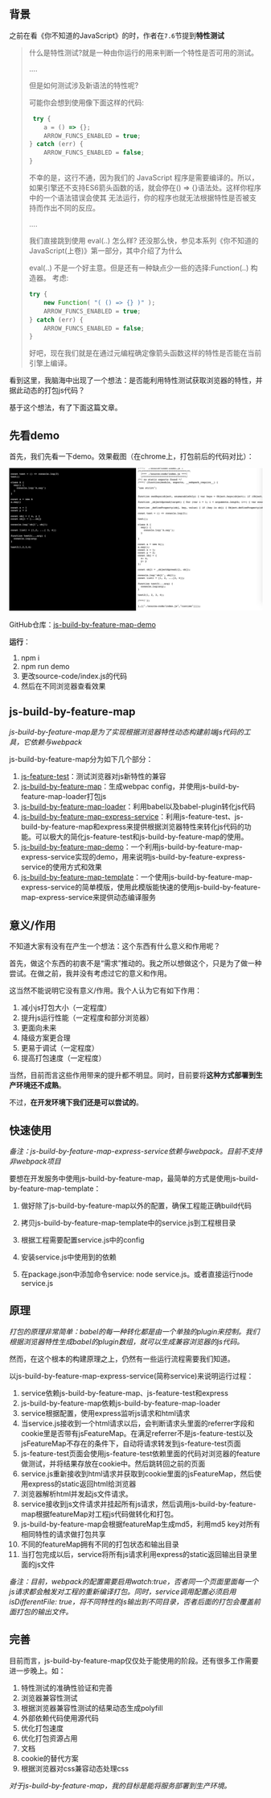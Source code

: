 
## 背景

之前在看《你不知道的JavaScript》的时，作者在`7.6`节提到**特性测试**

> 什么是特性测试?就是一种由你运行的用来判断一个特性是否可用的测试。 
>
> ....
>
> 但是如何测试涉及新语法的特性呢?
>
> 可能你会想到使用像下面这样的代码:
>
> ```javascript
>  try {
>     a = () => {};
>     ARROW_FUNCS_ENABLED = true;
> } catch (err) {
>     ARROW_FUNCS_ENABLED = false;
> }
> ```
>
> 不幸的是，这行不通，因为我们的 JavaScript 程序是需要编译的。所以，如果引擎还不支持ES6箭头函数的话，就会停在() => {}语法处。这样你程序中的一个语法错误会使其 无法运行，你的程序也就无法根据特性是否被支持而作出不同的反应。 
>
> ....
>
> 我们直接跳到使用 eval(..) 怎么样?
> 还没那么快，参见本系列《你不知道的 JavaScript(上卷)》第一部分，其中介绍了为什么 
>
> eval(..) 不是一个好主意。但是还有一种缺点少一些的选择:Function(..) 构造器。 考虑: 
>
> ```javascript
> try {
>     new Function( "( () => {} )" );
>     ARROW_FUNCS_ENABLED = true;
> } catch (err) {
>     ARROW_FUNCS_ENABLED = false;
> }
> ```
>
> 好吧，现在我们就是在通过元编程确定像箭头函数这样的特性是否能在当前引擎上编译。 

看到这里，我脑海中出现了一个想法：是否能利用特性测试获取浏览器的特性，并据此动态的打包js代码？

基于这个想法，有了下面这篇文章。



## 先看demo

首先，我们先看一下demo。效果截图（在chrome上，打包前后的代码对比）：

![demo](./file/demo.png)

GitHub仓库：[js-build-by-feature-map-demo](https://github.com/ganshuai/js-build-by-feature-map-demo.git)

**运行**：

1. npm i
2. npm run demo
3. 更改source-code/index.js的代码
4. 然后在不同浏览器查看效果



## js-build-by-feature-map

*js-build-by-feature-map是为了实现根据浏览器特性动态构建前端js代码的工具，它依赖与webpack*

js-build-by-feature-map分为如下几个部分：

1. [js-feature-test](https://github.com/ganshuai/js-feature-test.git)：测试浏览器对js新特性的兼容
2. [js-build-by-feature-map](https://github.com/ganshuai/js-build-by-feature-map.git)：生成webpac config，并使用js-build-by-feature-map-loader打包js
3. [js-build-by-feature-map-loader](https://github.com/ganshuai/js-build-by-feature-map-loader.git)：利用babel以及babel-plugin转化js代码
4. [js-build-by-feature-map-express-service](https://github.com/ganshuai/js-build-by-feature-map-express-service.git)：利用js-feature-test、js-build-by-feature-map和express来提供根据浏览器特性来转化js代码的功能。可以极大的简化js-feature-test和js-build-by-feature-map的使用。
5. [js-build-by-feature-map-demo](https://github.com/ganshuai/js-build-by-feature-map-demo.git)：一个利用js-build-by-feature-map-express-service实现的demo，用来说明js-build-by-feature-express-service的使用方式和效果
6. [js-build-by-feature-map-template](https://github.com/ganshuai/js-build-by-feature-map-template.git)：一个使用js-build-by-feature-map-express-service的简单模版，使用此模版能快速的使用js-build-by-feature-map-express-service来提供动态编译服务



## 意义/作用

不知道大家有没有在产生一个想法：这个东西有什么意义和作用呢？

首先，做这个东西的初衷不是“需求”推动的。我之所以想做这个，只是为了做一种尝试。在做之前，我并没有考虑过它的意义和作用。

这当然不能说明它没有意义/作用。我个人认为它有如下作用：

1. 减小js打包大小（一定程度）
2. 提升js运行性能（一定程度和部分浏览器）
3. 更面向未来
4. 降级方案更合理
5. 更易于调试（一定程度）
6. 提高打包速度（一定程度）

当然，目前而言这些作用带来的提升都不明显。同时，目前要将**这种方式部署到生产环境还不成熟**。

不过，**在开发环境下我们还是可以尝试的**。



## 快速使用

*备注：js-build-by-feature-map-express-service依赖与webpack。目前不支持非webpack项目*

要想在开发服务中使用js-build-by-feature-map，最简单的方式是使用js-build-by-feature-map-template：

1. 做好除了js-build-by-feature-map以外的配置，确保工程能正确build代码

2. 拷贝js-build-by-feature-map-template中的service.js到工程根目录

3. 根据工程需要配置service.js中的config

4. 安装service.js中使用到的依赖

5. 在package.json中添加命令service: node service.js。或者直接运行node service.js



## 原理

*打包的原理非常简单：babel的每一种转化都是由一个单独的plugin来控制。我们根据浏览器特性生成babel的plugin数组，就可以生成兼容浏览器的js代码。*

然而，在这个根本的构建原理之上，仍然有一些运行流程需要我们知道。

以js-build-by-feature-map-express-service(简称service)来说明运行过程：

1. service依赖js-build-by-feature-map、js-feature-test和express
2. js-build-by-feature-map依赖js-build-by-feature-map-loader
3. service根据配置，使用express监听js请求和html请求
4. 当service.js接收到一个html请求以后，会判断请求头里面的referrer字段和cookie里是否带有jsFeatureMap。在满足referrer不是js-feature-test以及jsFeatureMap不存在的条件下，自动将请求转发到js-feature-test页面
5. js-feature-test页面会使用js-feature-test依赖里面的代码对浏览器的feature做测试，并将结果存放在cookie中。然后跳转回之前的页面
6. service.js重新接收到html请求并获取到cookie里面的jsFeatureMap，然后使用express的static返回html给浏览器
7. 浏览器解析html并发起js文件请求。
8. service接收到js文件请求并挂起所有js请求，然后调用js-build-by-feature-map根据featureMap对工程js代码做转化和打包。
9. js-build-by-feature-map会根据featureMap生成md5，利用md5 key对所有相同特性的请求做打包共享
10. 不同的featureMap拥有不同的打包状态和输出目录
11. 当打包完成以后，service将所有js请求利用express的static返回输出目录里面的js文件

*备注：目前，webpack的配置需要启用watch:true，否者同一个页面里面每一个js请求都会触发对工程的重新编译打包。同时，service调用配置必须启用isDifferentFile: true，将不同特性的js输出到不同目录，否者后面的打包会覆盖前面打包的输出文件。*



## 完善

目前而言，js-build-by-feature-map仅仅处于能使用的阶段。还有很多工作需要进一步晚上。如：

1. 特性测试的准确性验证和完善
2. 浏览器兼容性测试
3. 根据浏览器兼容性测试的结果动态生成polyfill
4. 外部依赖代码使用源代码
5. 优化打包速度
6. 优化打包资源占用
7. 文档
8. cookie的替代方案
9. 根据浏览器对css兼容动态处理css



*对于js-build-by-feature-map，我的目标是能将服务部署到生产环境。*